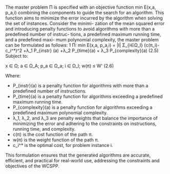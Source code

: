 ###
The master problem Π is specified with an objective function
min E(x,a, p_a,i) combining the components to guide the search for
an algorithm. This function aims to minimize the error incurred by
the algorithm when solving the set of instances. Consider the minimi-
zation of the mean squared error and introducing penalty functions
to avoid algorithms with more than a predefined number of instruc-
tions, a predefined maximum running time, and a predefined maxi-
mum polynomial complexity, the master problem can be formulated
as follows:
1
Π: min E(x,a, p_a,i) = |I| Σ_{i∈Ω_I} (c(π_i)-c_i^*)^2
+λ_1 P_{instr} (a) +λ_2 P_{time}(a) + λ_3 P_{complexity}(a) (2.5)
Subject to:

x ∈ Ω; a ∈ Ω_A; p_a ∈ Ω_a; i ∈ Ω_I; w(π) ≤ W'  (2.6)

Where:

*   P_{instr}(a) is a penalty function for algorithms with more than a predefined number of instructions.
*   P_{time}(a) is a penalty function for algorithms exceeding a predefined maximum running time.
*   P_{complexity}(a) is a penalty function for algorithms exceeding a predefined maximum polynomial complexity.
*   λ_1, λ_2, and λ_3 are penalty weights that balance the importance of minimizing the error and adhering to the constraints on instructions, running time, and complexity.
*   c(π) is the cost function of the path π.
*   w(π) is the weight function of the path π.
*   c_i^* is the optimal cost, for problem instance i.

This formulation ensures that the generated algorithms are accurate, efficient, and practical for real-world use, addressing the constraints and objectives of the WCSPP.
###
